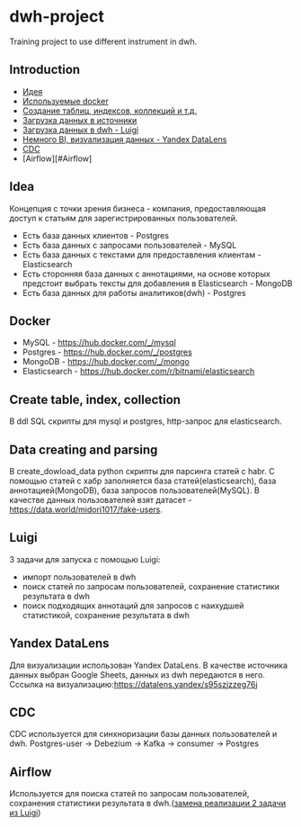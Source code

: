 # dwh-project
Training project to use different instrument in dwh.
## Introduction
- [Идея](#Idea)  
- [Используемые docker](#Docker)
- [Создание таблиц, индексов, коллекций и т.д.](#Create-table-index-collection)
- [Загрузка данных в источники](#Data-creating-and-parsing)
- [Загрузка данных в dwh - Luigi](#Luigi)
- [Немного BI, визуализация данных - Yandex DataLens](#Yandex-DataLens)
- [CDC](#CDC) 
- [Airflow][#Airflow] 
## Idea 
Концепция с точки зрения бизнеса - компания, предоставляющая доступ к статьям для зарегистрированных пользователей.
- Есть база данных клиентов - Postgres
- Есть база данных с запросами пользователей - MySQL
- Есть база данных с текстами для предоставления клиентам - Elasticsearch
- Есть сторонняя база данных с аннотациями, на основе которых предстоит выбрать тексты для добавления в Elasticsearch - MongoDB
- Есть база данных для работы аналитиков(dwh) - Postgres   
## Docker
- MySQL - https://hub.docker.com/_/mysql 
- Postgres - https://hub.docker.com/_/postgres
- MongoDB - https://hub.docker.com/_/mongo
- Elasticsearch - https://hub.docker.com/r/bitnami/elasticsearch 
## Create table, index, collection
 В ddl SQL скрипты для mysql и postgres, http-запрос для elasticsearch.
## Data creating and parsing
 В create_dowload_data python скрипты для парсинга статей с habr.
 С помощью статей с хабр заполняется база статей(elasticsearch), база аннотацией(MongoDB), база запросов пользователей(MySQL).
 В качестве данных пользователей взят датасет - https://data.world/midori1017/fake-users.
## Luigi
3 задачи для запуска с помощью Luigi:
- импорт пользователей в dwh
- поиск статей по запросам пользователей, сохранение статистики результата в dwh
- поиск подходящих аннотаций для запросов с наихудшей статистикой, сохранение результата в dwh 

## Yandex DataLens
Для визуализации использован Yandex DataLens. 
В качестве источника данных выбран Google Sheets, данных из dwh  передаются в него.
Сссылка на визуализацию:https://datalens.yandex/s95szjzzeg76j 

## CDC
CDC используется для синхноризации базы данных пользователей и dwh. 
Postgres-user -> Debezium -> Kafka -> consumer -> Postgres

## Airflow
Используется для поиска статей по запросам пользователей, сохранения статистики результата в dwh.([замена реализации 2 задачи из Luigi](#Luigi))


